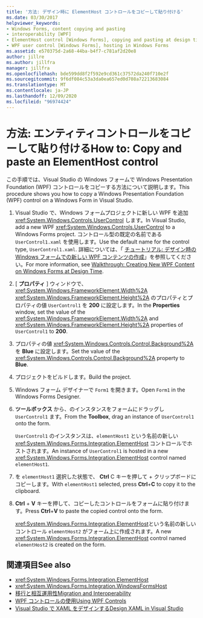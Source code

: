 ```yaml
---
title: '方法: デザイン時に ElementHost コントロールをコピーして貼り付ける'
ms.date: 03/30/2017
helpviewer_keywords:
- Windows Forms, content copying and pasting
- interoperability [WPF]
- ElementHost control [Windows Forms], copying and pasting at design time
- WPF user control [Windows Forms], hosting in Windows Forms
ms.assetid: e570375d-2a68-44ba-b4f7-c781af2d20e8
author: jillre
ms.author: jillfra
manager: jillfra
ms.openlocfilehash: bde599dd8f2f592e9cd361c37572da240f710e2f
ms.sourcegitcommit: 9f6df084c53a3da0ea657ed0d708a72213683084
ms.translationtype: MT
ms.contentlocale: ja-JP
ms.lasthandoff: 12/09/2020
ms.locfileid: "96974424"
---
```

# <a name="how-to-copy-and-paste-an-elementhost-control"></a><span data-ttu-id="77b5c-102">方法: エンティティコントロールをコピーして貼り付ける</span><span class="sxs-lookup"><span data-stu-id="77b5c-102">How to: Copy and paste an ElementHost control</span></span>

<span data-ttu-id="77b5c-103">この手順では、Visual Studio の Windows フォームで Windows Presentation Foundation (WPF) コントロールをコピーする方法について説明します。</span><span class="sxs-lookup"><span data-stu-id="77b5c-103">This procedure shows you how to copy a Windows Presentation Foundation (WPF) control on a Windows Form in Visual Studio.</span></span>

1. <span data-ttu-id="77b5c-104">Visual Studio で、Windows フォームプロジェクトに新しい WPF を追加 <xref:System.Windows.Controls.UserControl> します。</span><span class="sxs-lookup"><span data-stu-id="77b5c-104">In Visual Studio, add a new WPF <xref:System.Windows.Controls.UserControl> to a Windows Forms project.</span></span> <span data-ttu-id="77b5c-105">コントロール型の既定の名前である `UserControl1.xaml` を使用します。</span><span class="sxs-lookup"><span data-stu-id="77b5c-105">Use the default name for the control type, `UserControl1.xaml`.</span></span> <span data-ttu-id="77b5c-106">詳細については、「 [チュートリアル: デザイン時の Windows フォームでの新しい WPF コンテンツの作成](walkthrough-creating-new-wpf-content-on-windows-forms-at-design-time.md)」を参照してください。</span><span class="sxs-lookup"><span data-stu-id="77b5c-106">For more information, see [Walkthrough: Creating New WPF Content on Windows Forms at Design Time](walkthrough-creating-new-wpf-content-on-windows-forms-at-design-time.md).</span></span>

2. <span data-ttu-id="77b5c-107">[ **プロパティ** ] ウィンドウで、 <xref:System.Windows.FrameworkElement.Width%2A> <xref:System.Windows.FrameworkElement.Height%2A> のプロパティとプロパティの値 `UserControl1` を **200** に設定します。</span><span class="sxs-lookup"><span data-stu-id="77b5c-107">In the **Properties** window, set the value of the <xref:System.Windows.FrameworkElement.Width%2A> and <xref:System.Windows.FrameworkElement.Height%2A> properties of `UserControl1` to **200**.</span></span>

3. <span data-ttu-id="77b5c-108">プロパティの値 <xref:System.Windows.Controls.Control.Background%2A> を **Blue** に設定します。</span><span class="sxs-lookup"><span data-stu-id="77b5c-108">Set the value of the <xref:System.Windows.Controls.Control.Background%2A> property to **Blue**.</span></span>

4. <span data-ttu-id="77b5c-109">プロジェクトをビルドします。</span><span class="sxs-lookup"><span data-stu-id="77b5c-109">Build the project.</span></span>

5. <span data-ttu-id="77b5c-110">Windows フォーム デザイナーで `Form1` を開きます。</span><span class="sxs-lookup"><span data-stu-id="77b5c-110">Open `Form1` in the Windows Forms Designer.</span></span>

6. <span data-ttu-id="77b5c-111">**ツールボックス** から、のインスタンスをフォームにドラッグし `UserControl1` ます。</span><span class="sxs-lookup"><span data-stu-id="77b5c-111">From the **Toolbox**, drag an instance of `UserControl1` onto the form.</span></span>

   <span data-ttu-id="77b5c-112">`UserControl1` のインスタンスは、`elementHost1` という名前の新しい <xref:System.Windows.Forms.Integration.ElementHost> コントロールでホストされます。</span><span class="sxs-lookup"><span data-stu-id="77b5c-112">An instance of `UserControl1` is hosted in a new <xref:System.Windows.Forms.Integration.ElementHost> control named `elementHost1`.</span></span>

7. <span data-ttu-id="77b5c-113">を `elementHost1` 選択した状態で、 **Ctrl** C キーを押して + クリップボードにコピーします。</span><span class="sxs-lookup"><span data-stu-id="77b5c-113">With `elementHost1` selected, press **Ctrl**+**C** to copy it to the clipboard.</span></span>

8. <span data-ttu-id="77b5c-114">**Ctrl** + **V** キーを押して、コピーしたコントロールをフォームに貼り付けます。</span><span class="sxs-lookup"><span data-stu-id="77b5c-114">Press **Ctrl**+**V** to paste the copied control onto the form.</span></span>

   <span data-ttu-id="77b5c-115"><xref:System.Windows.Forms.Integration.ElementHost>という名前の新しいコントロール `elementHost2` がフォーム上に作成されます。</span><span class="sxs-lookup"><span data-stu-id="77b5c-115">A new <xref:System.Windows.Forms.Integration.ElementHost> control named `elementHost2` is created on the form.</span></span>

## <a name="see-also"></a><span data-ttu-id="77b5c-116">関連項目</span><span class="sxs-lookup"><span data-stu-id="77b5c-116">See also</span></span>

- <xref:System.Windows.Forms.Integration.ElementHost>
- <xref:System.Windows.Forms.Integration.WindowsFormsHost>
- [<span data-ttu-id="77b5c-117">移行と相互運用性</span><span class="sxs-lookup"><span data-stu-id="77b5c-117">Migration and Interoperability</span></span>](/dotnet/framework/wpf/advanced/migration-and-interoperability)
- [<span data-ttu-id="77b5c-118">WPF コントロールの使用</span><span class="sxs-lookup"><span data-stu-id="77b5c-118">Using WPF Controls</span></span>](using-wpf-controls.md)
- [<span data-ttu-id="77b5c-119">Visual Studio で XAML をデザインする</span><span class="sxs-lookup"><span data-stu-id="77b5c-119">Design XAML in Visual Studio</span></span>](/visualstudio/xaml-tools/designing-xaml-in-visual-studio)
